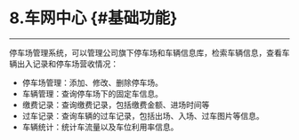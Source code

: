 # 8.车网中心 {#基础功能}

---

停车场管理系统，可以管理公司旗下停车场和车辆信息库，检索车辆信息，查看车辆出入记录和停车场营收情况：

* 停车场管理：添加、修改、删除停车场。
* 车辆管理：查询停车场下的固定车信息。
* 缴费记录：查询缴费记录，包括缴费金额、进场时间等
* 过车记录：查询车辆的过车记录，包括出场、入场、过车图片等信息。
* 车辆统计：统计车流量以及车位利用率信息。



